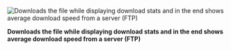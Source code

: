 ![Downloads the file while displaying download stats and in the end shows average download speed from a server (FTP) ]([http://url/to/img.png](https://i.ibb.co/TWbqmL1/photo-2024-05-06-11-54-49.jpg))


<b> Downloads the file while displaying download stats and in the end shows average download speed from a server (FTP)  
